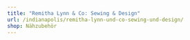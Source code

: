 ```yaml
---
title: "Remitha Lynn & Co: Sewing & Design"
url: /indianapolis/remitha-lynn-und-co-sewing-und-design/
shop: Nähzubehör
---
```

